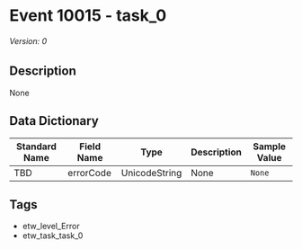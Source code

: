 # Event 10015 - task_0
###### Version: 0

## Description
None

## Data Dictionary
|Standard Name|Field Name|Type|Description|Sample Value|
|---|---|---|---|---|
|TBD|errorCode|UnicodeString|None|`None`|

## Tags
* etw_level_Error
* etw_task_task_0